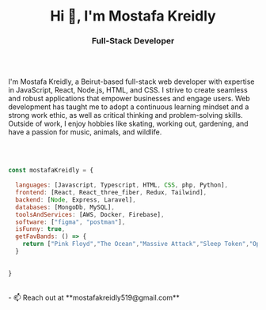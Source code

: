 <h1 align="center">Hi 👋, I'm Mostafa Kreidly</h1>
<h3 align="center">Full-Stack Developer</h3>

</br>
</br>
  
I'm Mostafa Kreidly, a Beirut-based full-stack web developer with expertise in JavaScript, React, Node.js, HTML, and CSS. I strive to create seamless and robust applications that empower businesses and engage users. Web development has taught me to adopt a  continuous learning mindset and a strong work ethic, as well as critical thinking and problem-solving skills. Outside of work, I enjoy hobbies like skating, working out, gardening, and have a passion for music, animals, and wildlife.

</br>
</br>



```javascript
const mostafaKreidly = {
  
  languages: [Javascript, Typescript, HTML, CSS, php, Python],
  frontend: [React, React_three_fiber, Redux, Tailwind],
  backend: [Node, Express, Laravel],
  databases: [MongoDb, MySQL],
  toolsAndServices: [AWS, Docker, Firebase],
  software: ["figma", "postman"],
  isFunny: true,
  getFavBands: () => {
    return ["Pink Floyd","The Ocean","Massive Attack","Sleep Token","Opeth","Porcupine Tree"]
  }
   
  
}
```
</br>
- 📫 Reach out at **mostafakreidly519@gmail.com**
